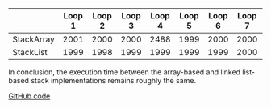 |            | Loop 1 | Loop 2 | Loop 3 | Loop 4 | Loop 5 | Loop 6 | Loop 7 | Loop 8 | Loop 9 | Loop 10 |
| ---------- | ------ | ------ | ------ | ------ | ------ | ------ | ------ | ------ | ------ | ------- |
| StackArray | 2001   | 2000   | 2000   | 2488   | 1999   | 2000   | 2000   | 2000   | 1999   | 2000    |
| StackList  | 1999   | 1998   | 1999   | 1999   | 1999   | 1999   | 2000   | 1999   | 2000   | 2000    |

In conclusion, the execution time between the array-based and linked list-based stack implementations remains roughly the same.

[GitHub code](https://github.com/190268K-CH-20/CS2023/tree/master/Lab%206)